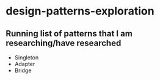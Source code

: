 # design-patterns-exploration

## Running list of patterns that I am researching/have researched
- Singleton
- Adapter
- Bridge